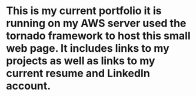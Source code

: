 # This is my current portfolio it is running on my AWS server used the tornado framework to host this small web page.  It includes links to my projects as well as links to my current resume and LinkedIn account.

